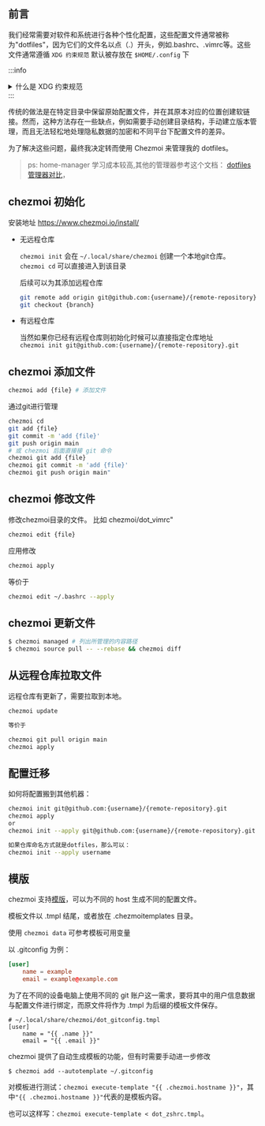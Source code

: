 ## 前言

我们经常需要对软件和系统进行各种个性化配置，这些配置文件通常被称为"dotfiles"，因为它们的文件名以点（.）开头，例如.bashrc、.vimrc等。这些文件通常遵循 `XDG 约束规范` 默认被存放在 `$HOME/.config` 下

:::info
<details>
<summary>什么是 XDG 约束规范</summary>

参考 [arch wiki XDG_Base_Directory](https://wiki.archlinux.org/title/XDG_Base_Directory)

[XDG Base Directory Specification](https://sspai.com/link?target=https%3A%2F%2Fspecifications.freedesktop.org%2Fbasedir-spec%2Fbasedir-spec-latest.html) 约束了不同类型的文件的存放位置和命名规则，主要包括配置文件，缓存文件，数据文件等。它的提出能极大地改善上述配置文件太凌乱的情况。

XDG 主要定义了三个很必须的路径，它很好地告诉了你，哪些是配置文件应该保留，哪些是缓存当空间不够时可以删除，软件依赖了哪些数据文件。

| 环境变量        | 说明                     | 默认值             |
| --------------- | ------------------------ | ------------------ |
| XDG_CONFIG_HOME | 软件的配置文件存放位置   | $HOME/.config      |
| XDG_CACHE_HOME  | 软件的缓存应该存放的位置 | $HOME/.cache       |
| XDG_DATA_HOME   | 软件的依赖数据存放的位置 | $HOME/.local/share |

</details>
:::

传统的做法是在特定目录中保留原始配置文件，并在其原本对应的位置创建软链接。然而，这种方法存在一些缺点，例如需要手动创建目录结构，手动建立版本管理，而且无法轻松地处理隐私数据的加密和不同平台下配置文件的差异。

为了解决这些问题，最终我决定转而使用 Chezmoi 来管理我的 dotfiles。

> ps: home-manager 学习成本较高,其他的管理器参考这个文档： [dotfiles 管理器对比](https://www.chezmoi.io/comparison-table/)，



## chezmoi 初始化
安装地址 https://www.chezmoi.io/install/
- 无远程仓库
  
    `chezmoi init` 会在 `~/.local/share/chezmoi` 创建一个本地git仓库。  
    `chezmoi cd` 可以直接进入到该目录  

    后续可以为其添加远程仓库  
    ```bash
    git remote add origin git@github.com:{username}/{remote-repository}.git
    git checkout {branch}
    ```

- 有远程仓库
  
    当然如果你已经有远程仓库则初始化时候可以直接指定仓库地址  
    `chezmoi init git@github.com:{username}/{remote-repository}.git`  

## chezmoi 添加文件

```bash
chezmoi add {file} # 添加文件
```
通过git进行管理
```bash
chezmoi cd
git add {file}
git commit -m 'add {file}'
git push origin main
# 或 chezmoi 后面直接接 git 命令
chezmoi git add {file}
chezmoi git commit -m 'add {file}'
chezmoi git push origin main"
```

## chezmoi 修改文件
修改chezmoi目录的文件。 比如 chezmoi/dot_vimrc" 
```bash
chezmoi edit {file} 
```
应用修改
```bash
chezmoi apply 
```
等价于
```bash
chezmoi edit ~/.bashrc --apply
```

## chezmoi 更新文件
```bash
$ chezmoi managed # 列出所管理的内容路径
$ chezmoi source pull -- --rebase && chezmoi diff 
```

## 从远程仓库拉取文件

远程仓库有更新了，需要拉取到本地。

```bash
chezmoi update

等价于

chezmoi git pull origin main
chezmoi apply
```


## 配置迁移
如何将配置搬到其他机器：

```bash
chezmoi init git@github.com:{username}/{remote-repository}.git
chezmoi apply
or
chezmoi init --apply git@github.com:{username}/{remote-repository}.git

如果仓库命名方式就是dotfiles，那么可以：
chezmoi init --apply username 
```

## 模版
chezmoi 支持[模版](https://www.chezmoi.io/reference/templates/)，可以为不同的 host 生成不同的配置文件。

模板文件以 .tmpl 结尾，或者放在 .chezmoitemplates 目录。

使用 `chezmoi data` 可参考模板可用变量

以 .gitconfig 为例：

```toml
[user]
    name = example
    email = example@example.com
```
为了在不同的设备电脑上使用不同的 git 账户这一需求，要将其中的用户信息数据与配置文件进行绑定，而原文件将作为 .tmpl 为后缀的模板文件保存。

```
# ~/.local/share/chezmoi/dot_gitconfig.tmpl
[user]
    name = "{{ .name }}"
    email = "{{ .email }}"
```


chezmoi 提供了自动生成模板的功能，但有时需要手动进一步修改
```
$ chezmoi add --autotemplate ~/.gitconfig
```

对模板进行测试：`chezmoi execute-template "{{ .chezmoi.hostname }}"`，其中`"{{ .chezmoi.hostname }}"`代表的是模板内容。

也可以这样写：`chezmoi execute-template < dot_zshrc.tmpl`。



<!-- ## tips
-   config file，用于chezmoi自身的配置文件，默认为`~/.config/chezmoi/chezmoi.toml`。
-   使用`chezmoi unmanaged`可以列举所有不归属chezmoi管理的文件。
-   可以通过source state中的`.chezmoiignore`来显示阻止某些文件添加到chezmoi管理。
-   可以通过`chezmoi doctor`来检查当前主机上chezmoi的配置状况


```
# ~/test.tmpl
{{- $email := promptString "email" -}}
[data]
    email = "{{ $email }}"
```
通过 promptString 这个函数解析等下从命令行中传入的参数，并传入到配置文件中。
```
$ chezmoi execute-template --init --promptString email=example@example.com < ~/test.tmpl

[data]
    email = "example@example.com"
``` -->

<!-- ## 管理私有数据 -->
<!-- https://axionl.me/p/%E5%BD%92%E6%A1%A3-%E7%94%A8-chezmoi-%E7%AE%A1%E7%90%86%E9%85%8D%E7%BD%AE%E6%96%87%E4%BB%B6/ -->